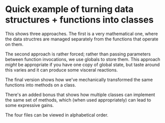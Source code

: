 # Quick example of turning data structures + functions into classes

This shows three approaches. The first is a very mathematical one, where
the data structres are managed separately from the functions that operate
on them.

The second approach is rather forced; rather than passing parameters between
function invocations, we use globals to store them. This approach *might*
be appropriate if you have one copy of global state, but taste around this
varies and it can produce some visceral reactions.

The final version shows how we've mechanically transformed the same functions
into methods on a class.

There's an added bonus that shows how multiple classes can implement the
same set of methods, which (when used appropriately) can lead to some expressive
gains.

The four files can be viewed in alphabetical order.
